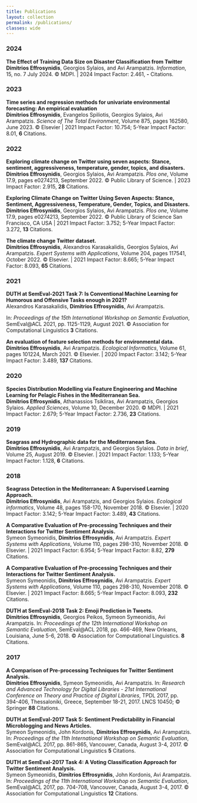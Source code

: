 ```yaml
---
title: Publications
layout: collection
permalink: /publications/
classes: wide
---
```


<h3>2024</h3>

<strong>The Effect of Training Data Size on Disaster Classification from Twitter</strong><br>
**Dimitrios Effrosynidis**, Georgios Sylaios, and Avi Arampatzis. *Information*, 15, no. 7 July 2024.
© MDPI. | 2024 Impact Factor: 2.461, **-** Citations.

<h3>2023</h3>

<strong>Time series and regression methods for univariate environmental forecasting: An empirical evaluation</strong><br>
**Dimitrios Effrosynidis**, Evangelos Spiliotis, Georgios Sylaios, Avi Arampatzis. *Science of The Total Environment*, Volume 875, pages 162580, June 2023.
© Elsevier | 2021 Impact Factor: 10.754; 5-Year Impact Factor: 8.01, **6** Citations.

<h3>2022</h3>

<strong>Exploring climate change on Twitter using seven aspects: Stance, sentiment, aggressiveness, temperature, gender, topics, and disasters.</strong><br>
**Dimitrios Effrosynidis**, Georgios Sylaios, Avi Arampatzis. *Plos one*, Volume 17.9, pages e0274213, September 2022.
© Public Library of Science. | 2023 Impact Factor: 2.915, **28** Citations.

<strong>Exploring Climate Change on Twitter Using Seven Aspects: Stance, Sentiment, Aggressiveness, Temperature, Gender, Topics, and Disasters.</strong><br>
**Dimitrios Effrosynidis**, Georgios Sylaios, Avi Arampatzis. *Plos one*, Volume 17.9, pages e0274213, September 2022.
© Public Library of Science San Francisco, CA USA | 2021 Impact Factor: 3.752; 5-Year Impact Factor: 3.272, **13** Citations.

<strong>The climate change Twitter dataset.</strong><br>
**Dimitrios Effrosynidis**, Alexandros Karasakalidis, Georgios Sylaios, Avi Arampatzis. *Expert Systems with Applications*, Volume 204, pages 117541, October 2022.
© Elsevier. | 2021 Impact Factor: 8.665; 5-Year Impact Factor: 8.093, **65** Citations.

<h3>2021</h3>

<strong>DUTH at SemEval-2021 Task 7: Is Conventional Machine Learning for Humorous and Offensive Tasks enough in 2021?</strong><br>
Alexandros Karasakalidis, **Dimitrios Effrosynidis**, Avi Arampatzis.

In: *Proceedings of the 15th International Workshop on Semantic Evaluation*, SemEval@ACL 2021, pp. 1125-1129, August 2021. © Association for Computational Linguistics **3** Citations.

<strong>An evaluation of feature selection methods for environmental data.</strong><br>
**Dimitrios Effrosynidis**, Avi Arampatzis. *Ecological Informatics*, Volume 61, pages 101224, March 2021.
© Elsevier. | 2020 Impact Factor: 3.142; 5-Year Impact Factor: 3.489, **137** Citations.

<h3>2020</h3>

<strong>Species Distribution Modelling via Feature Engineering and Machine Learning for Pelagic Fishes in the Mediterranean Sea.</strong><br>
**Dimitrios Effrosynidis**, Athanassios Tsikliras, Avi Arampatzis, Georgios Sylaios. *Applied Sciences*, Volume 10, December 2020.
© MDPI. | 2021 Impact Factor: 2.679; 5-Year Impact Factor: 2.736, **23** Citations.


<h3>2019</h3>

<strong>Seagrass and Hydrographic data for the Mediterranean Sea.</strong><br>
<strong>Dimitrios Effrosynidis</strong>, Avi Arampatzis, and Georgios Sylaios. *Data in brief*, Volume 25, August 2019.
© Elsevier. | 2021 Impact Factor: 1.133; 5-Year Impact Factor: 1.128, **6** Citations.

<h3>2018</h3>

<strong>Seagrass Detection in the Mediterranean: A Supervised Learning Approach.</strong><br>
**Dimitrios Effrosynidis**, Avi Arampatzis, and Georgios Sylaios. *Ecological informatics*, Volume 48, pages 158-170, November 2018.
© Elsevier. | 2020 Impact Factor: 3.142; 5-Year Impact Factor: 3.489, **43** Citations.

<strong>A Comparative Evaluation of Pre-processing Techniques and their Interactions for Twitter Sentiment Analysis.</strong><br>
Symeon Symeonidis, <strong>Dimitrios Effrosynidis</strong>, Avi Arampatzis. *Expert Systems with Applications*, Volume 110, pages 298-310, November 2018.
© Elsevier. | 2021 Impact Factor: 6.954; 5-Year Impact Factor: 8.82, **279** Citations.

<strong>A Comparative Evaluation of Pre-processing Techniques and their Interactions for Twitter Sentiment Analysis.</strong><br>
Symeon Symeonidis, <strong>Dimitrios Effrosynidis</strong>, Avi Arampatzis. *Expert Systems with Applications*, Volume 110, pages 298-310, November 2018.
© Elsevier. | 2021 Impact Factor: 8.665; 5-Year Impact Factor: 8.093, **232** Citations.

<strong>DUTH at SemEval-2018 Task 2: Emoji Prediction in Tweets.</strong><br>
<strong>Dimitrios Effrosynidis</strong>, Georgios Peikos, Symeon Symeonidis, Avi Arampatzis.
In: *Proceedings of the 12th International Workshop on Semantic Evaluation*, SemEval@ACL 2018, pp. 466-469, New Orleans, Louisiana, June 5-6, 2018. © Association for Computational Linguistics. **8** Citations.


<h3>2017</h3>

<strong>A Comparison of Pre-processing Techniques for Twitter Sentiment Analysis.</strong><br>
<strong>Dimitrios Effrosynidis</strong>, Symeon Symeonidis, Avi Arampatzis. In: *Research and Advanced Technology for Digital Libraries - 21st International Conference on Theory and Practice of Digital Libraries*, 
TPDL 2017, pp. 394-406, Thessaloniki, Greece, September 18-21, 2017. LNCS 10450; © Springer **88** Citations.

<strong>DUTH at SemEval-2017 Task 5: Sentiment Predictability in Financial Microblogging and News Articles.</strong><br> 
Symeon Symeonidis, John Kordonis, <strong>Dimitrios Effrosynidis</strong>, Avi Arampatzis. In: *Proceedings of the 11th International Workshop on Semantic Evaluation*, 
SemEval@ACL 2017, pp. 861-865, Vancouver, Canada, August 3-4, 2017. © Association for Computational Linguistics **5** Citations.

<strong>DUTH at SemEval-2017 Task 4: A Voting Classification Approach for Twitter Sentiment Analysis.</strong><br>
Symeon Symeonidis, <strong>Dimitrios Effrosynidis</strong>, John Kordonis, Avi Arampatzis. In: *Proceedings of the 11th International Workshop on Semantic Evaluation*, 
SemEval@ACL 2017, pp. 704-708, Vancouver, Canada, August 3-4, 2017. © Association for Computational Linguistics **12** Citations.

